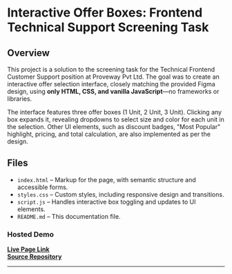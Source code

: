 # Interactive Offer Boxes: Frontend Technical Support Screening Task

## Overview

This project is a solution to the screening task for the Technical Frontend Customer Support position at Proveway Pvt Ltd. The goal was to create an interactive offer selection interface, closely matching the provided Figma design, using **only HTML, CSS, and vanilla JavaScript**—no frameworks or libraries.

The interface features three offer boxes (1 Unit, 2 Unit, 3 Unit). Clicking any box expands it, revealing dropdowns to select size and color for each unit in the selection. Other UI elements, such as discount badges, "Most Popular" highlight, pricing, and total calculation, are also implemented as per the design.

## Files

- `index.html` – Markup for the page, with semantic structure and accessible forms.
- `styles.css` – Custom styles, including responsive design and transitions.
- `script.js` – Handles interactive box toggling and updates to UI elements.
- `README.md` – This documentation file.

### Hosted Demo

[**Live Page Link**](https://bogo-offer-box.vercel.app/)  
[**Source Repository**](https://github.com/JegdishInovark/bogo-offer-box.git)


---

